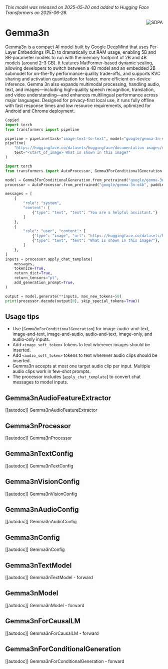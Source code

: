<!--Copyright 2025 The HuggingFace Team. All rights reserved.

Licensed under the Apache License, Version 2.0 (the "License"); you may not use this file except in compliance with
the License. You may obtain a copy of the License at

http://www.apache.org/licenses/LICENSE-2.0

Unless required by applicable law or agreed to in writing, software distributed under the License is distributed on
an "AS IS" BASIS, WITHOUT WARRANTIES OR CONDITIONS OF ANY KIND, either express or implied. See the License for the
specific language governing permissions and limitations under the License.

⚠️ Note that this file is in Markdown but contain specific syntax for our doc-builder (similar to MDX) that may not be
rendered properly in your Markdown viewer.

-->

*This model was released on 2025-05-20 and added to Hugging Face Transformers on 2025-06-26.*

<div style="float: right;">
    <div class="flex flex-wrap space-x-1">
        <img alt="SDPA" src="https://img.shields.io/badge/SDPA-DE3412?style=flat&logo=pytorch&logoColor=white">
    </div>
</div>

# Gemma3n

[Gemma3n](https://developers.googleblog.com/en/introducing-gemma-3n/) is a compact AI model built by Google DeepMind that uses Per-Layer Embeddings (PLE) to dramatically cut RAM usage, enabling 5B and 8B-parameter models to run with the memory footprint of 2B and 4B models (around 2–3 GB). It features MatFormer-based dynamic scaling, allowing developers to switch between a 4B model and an embedded 2B submodel for on-the-fly performance-quality trade-offs, and supports KVC sharing and activation quantization for faster, more efficient on-device inference. Gemma 3n also expands multimodal processing, handling audio, text, and images—including high-quality speech recognition, translation, and video understanding—and enhances multilingual performance across major languages. Designed for privacy-first local use, it runs fully offline with fast response times and low resource requirements, optimized for Android and Chrome deployment.

<hfoptions id="usage">
<hfoption id="Pipeline">

```py
Copied
import torch
from transformers import pipeline

pipeline = pipeline(task="image-text-to-text", model="google/gemma-3n-e4b", dtype="auto")
pipeline(
    "https://huggingface.co/datasets/huggingface/documentation-images/resolve/main/pipeline-cat-chonk.jpeg",
    text="<start_of_image> What is shown in this image?"
)
```

</hfoption>
<hfoption id="Gemma3nForConditionalGeneration">

```py
import torch
from transformers import AutoProcessor, Gemma3ForConditionalGeneration

model = Gemma3ForConditionalGeneration.from_pretrained("google/gemma-3n-e4b", dtype="auto")
processor = AutoProcessor.from_pretrained("google/gemma-3n-e4b", padding_side="left")

messages = [
    {
        "role": "system",
        "content": [
            {"type": "text", "text": "You are a helpful assistant."}
        ]
    },
    {
        "role": "user", "content": [
            {"type": "image", "url": "https://huggingface.co/datasets/huggingface/documentation-images/resolve/main/pipeline-cat-chonk.jpeg"},
            {"type": "text", "text": "What is shown in this image?"},
        ]
    },
]
inputs = processor.apply_chat_template(
    messages,
    tokenize=True,
    return_dict=True,
    return_tensors="pt",
    add_generation_prompt=True,
)

output = model.generate(**inputs, max_new_tokens=50)
print(processor.decode(output[0], skip_special_tokens=True))
```

</hfoption>
</hfoptions>

## Usage tips

- Use [`Gemma3nForConditionalGeneration`] for image-audio-and-text, image-and-text, image-and-audio, audio-and-text, image-only, and audio-only inputs.
- Add `<image_soft_token>` tokens to text wherever images should be inserted.
- Add `<audio_soft_token>` tokens to text wherever audio clips should be inserted.
- Gemma3n accepts at most one target audio clip per input. Multiple audio clips work in few-shot prompts.
- The processor includes [`apply_chat_template`] to convert chat messages to model inputs.

## Gemma3nAudioFeatureExtractor

[[autodoc]] Gemma3nAudioFeatureExtractor

## Gemma3nProcessor

[[autodoc]] Gemma3nProcessor

## Gemma3nTextConfig

[[autodoc]] Gemma3nTextConfig

## Gemma3nVisionConfig

[[autodoc]] Gemma3nVisionConfig

## Gemma3nAudioConfig

[[autodoc]] Gemma3nAudioConfig

## Gemma3nConfig

[[autodoc]] Gemma3nConfig

## Gemma3nTextModel

[[autodoc]] Gemma3nTextModel
    - forward

## Gemma3nModel

[[autodoc]] Gemma3nModel
    - forward

## Gemma3nForCausalLM

[[autodoc]] Gemma3nForCausalLM
    - forward

## Gemma3nForConditionalGeneration

[[autodoc]] Gemma3nForConditionalGeneration
    - forward

[altup]: https://proceedings.neurips.cc/paper_files/paper/2023/hash/f2059277ac6ce66e7e5543001afa8bb5-Abstract-Conference.html
[attention-mask-viz]: https://github.com/huggingface/transformers/blob/beb9b5b02246b9b7ee81ddf938f93f44cfeaad19/src/transformers/utils/attention_visualizer.py#L139
[gemma3n-collection]: https://huggingface.co/collections/google/gemma-3n
[laurel]: https://huggingface.co/papers/2411.07501
[matformer]: https://huggingface.co/papers/2310.07707
[spark-transformer]: https://huggingface.co/papers/2506.06644
[usm]: https://huggingface.co/papers/2303.01037

